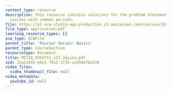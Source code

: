 ```yaml
---
content_type: resource
description: This resource contains solutions for the problem statements related to
  cosines with common periods.
file: https://ol-ocw-studio-app-production.s3.amazonaws.com/courses/18-03sc-differential-equations-fall-2011/31a11445e5e176121f33ce550ef6e510_MIT18_03SCF11_s21_2quiza.pdf
file_type: application/pdf
learning_resource_types: []
ocw_type: OCWFile
parent_title: 'Fourier Series: Basics'
parent_type: CourseSection
resourcetype: Document
title: MIT18_03SCF11_s21_2quiza.pdf
uid: 31a11445-e5e1-7612-1f33-ce550ef6e510
video_files:
  video_thumbnail_file: null
video_metadata:
  youtube_id: null
---
```

